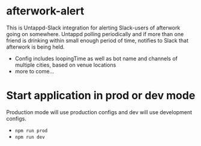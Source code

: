 # afterwork-alert
This is Untappd-Slack integration for alerting Slack-users of afterwork going on somewhere.
Untappd polling periodically and if more than one friend is drinking within small enough period of time, notifies to Slack that afterwork is being held.

* Config includes loopingTime as well as bot name and channels of multiple cities, based on venue locations
* more to come...


# Start application in prod or dev mode
Production mode will use production configs and dev will use development configs.
* ```npm run prod ```
* ```npm run dev ```